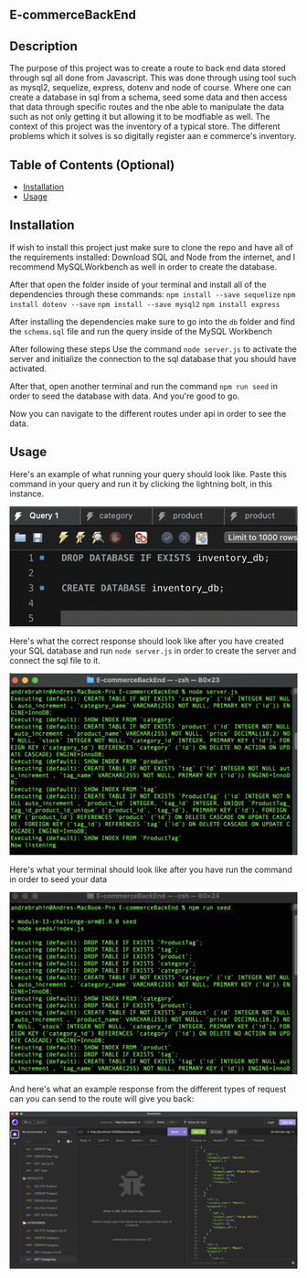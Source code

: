 ## E-commerceBackEnd

## Description

The purpose of this project was to create a route to back end data stored through sql all done from Javascript. This was done through using tool such as mysql2, sequelize, express, dotenv and node of course. Where one can create a database in sql from a schema, seed some data and then access that data through specific routes and the nbe able to manipulate the data such as not only getting it but allowing it to be modfiable as well. The context of this project was the inventory of a typical store. The different problems which it solves is so digitally register aan e commerce's inventory.


## Table of Contents (Optional)


- [Installation](#installation)
- [Usage](#usage)

## Installation

If wish to install this project just make sure to clone the repo and have all of the requirements installed:
Download SQL and Node from the internet, and I recommend MySQLWorkbench as well in order to create the database.

After that open the folder inside of your terminal and install all of the dependencies through these commands:
`npm install --save sequelize`
`npm install dotenv --save`
`npm install --save mysql2`
`npm install express`

After installing the dependencies make sure to go into the `db` folder and find the `schema.sql` file and run the query inside of the MySQL Workbench

After following these steps Use the command `node server.js` to activate the server and initialize the connection to the sql database that you should have activated.

After that, open another terminal and run the command `npm run seed` in order to seed the database with data. And you're good to go.

Now you can navigate to the different routes under api in order to see the data.

## Usage

Here's an example of what running your query should look like. Paste this command in your query and run it by clicking the lightning bolt, in this instance.

![Query](./assets/images/query.png)


Here's what the correct response should look like after you have created your SQL database and run `node server.js` in order to create the server and connect the sql file to it.

![node server.js](./assets/images/Screenshot%202023-02-16%20at%2012.22.08%20PM.png)


Here's what your terminal should look like after you have run the command in order to seed your data

![npm run seed](./assets/images/Screenshot%202023-02-16%20at%2012.22.34%20PM.png)

And here's what an example response from the different types of request can you can send to the route will give you back:

![example](./assets/images/insomnia.png)
